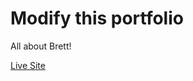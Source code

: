 # Modify this portfolio

All about Brett!

[Live Site](https://brett-portfolio-301d106.netlify.app/)